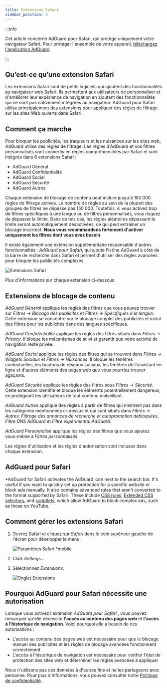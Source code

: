 ```yaml
---
title: Extensions Safari
sidebar_position: 3
---
```


:::info

Cet article concerne AdGuard pour Safari, qui protège uniquement votre navigateur Safari. Pour protéger l'ensemble de votre appareil, [téléchargez l'application AdGuard](https://agrd.io/download-kb-adblock)

:::

## Qu’est-ce qu’une extension Safari

Les extensions Safari sont de petits logiciels qui ajoutent des fonctionnalités au navigateur web Safari. Ils permettent aux utilisateurs de personnaliser et d'améliorer leur expérience de navigation en ajoutant des fonctionnalités qui ne sont pas nativement intégrées au navigateur. AdGuard pour Safari utilise principalement des extensions pour appliquer des règles de filtrage sur les sites Web ouverts dans Safari.

## Comment ça marche

Pour bloquer les publicités, les traqueurs et les nuisances sur les sites web, AdGuard utilise des règles de filtrage. Les règles d'AdGuard et vos filtres personnalisés sont convertis en règles compréhensibles par Safari et sont intégrés dans 6 extensions Safari :

- AdGuard Général
- AdGuard Confidentialité
- AdGuard Social
- AdGuard Sécurité
- AdGuard Autres

Chaque extension de blocage de contenu peut inclure jusqu'à 150 000 règles de filtrage actives. Le nombre de règles au sein de la plupart des groupes de filtres ne dépasse pas 150 000. Toutefois, si vous activez trop de filtres spécifiques à une langue ou de filtres personnalisés, vous risquez de dépasser la limite. Dans de tels cas, les règles aléatoires dépassant la limite seront automatiquement désactivées, ce qui peut entraîner un blocage incorrect. **Nous vous recommandons fortement d'activer uniquement les filtres dont vous avez besoin**.

Il existe également une extension supplémentaire responsable d'autres fonctionnalités : *AdGuard pour Safari*, qui ajoute l'icône AdGuard à côté de la barre de recherche dans Safari et permet d'utiliser des règles avancées pour bloquer les publicités complexes.

![Extensions Safari](https://cdn.adtidy.org/content/kb/ad_blocker/safari/adguard-for-safari-icon1.png)

Plus d’informations sur chaque extension ci-dessous.

## Extensions de blocage de contenu

*AdGuard Général* applique les règles des filtres que vous pouvez trouver sur *Filtres* → *Blocage des publicités* et *Filtres* → *Spécifiques à la langue*. Cette extension se concentre sur le blocage complet des publicités et inclut des filtres pour les publicités dans des langues spécifiques.

*AdGuard Confidentialité* applique les règles des filtres situés dans *Filtres* → *Privacy*. Il bloque les mécanismes de suivi et garantit que votre activité de navigation reste privée.

*AdGuard Social* applique les règles des filtres qui se trouvent dans *Filtres* → *Widgets Sociaux* et *Filtres* → *Nuisances*. Il bloque les fenêtres contextuelles, les boutons de réseaux sociaux, les fenêtres de l'assistant en ligne et d'autres éléments des pages web que vous pourriez trouver agaçants.

*AdGuard Sécurité* applique les règles des filtres sous *Filtres* → *Sécurité*. Cette extension identifie et bloque les éléments potentiellement dangereux, en protégeant les utilisateurs de tout contenu malveillant.

*AdGuard Autres* applique des règles à partir de filtres qui n’entrent pas dans les catégories mentionnées ci-dessus et qui sont situés dans *Filtres* → *Autres*: *Filtrage des annonces de recherche et autopromotion débloquées*, *Filtre DNS AdGuard* et *Filtre expérimental AdGuard*.

*AdGuard Personnalisé* applique les règles des filtres que vous ajoutez vous-même à *Filtres personnalisés*.

Les règles d'utilisation et les règles d'autorisation sont incluses dans chaque extension.

## AdGuard pour Safari

*AdGuard for Safari activates the AdGuard icon next to the search bar. It's useful if you want to quickly set up protection for a specific website or block ads manually. It also contains advanced rules that aren't converted to the format supported by Safari. These include [CSS rules](/general/ad-filtering/create-own-filters#cosmetic-css-rules), [Extended CSS selectors](/general/ad-filtering/create-own-filters#extended-css-selectors), and [scriptlets](/general/ad-filtering/create-own-filters#scriptlets), which allow AdGuard to block complex ads, such as those on YouTube.

## Comment gérer les extensions Safari

1. Ouvrez Safari et cliquez sur *Safari* dans le coin supérieur gauche de l'écran pour développer le menu.

    ![Paramètres Safari *mobile](https://cdn.adtidy.org/content/kb/ad_blocker/safari/adguard-for-safari-settings1.png)

1. Click *Settings...*

1. Sélectionnez *Extensions*.

    ![Onglet Extensions](https://cdn.adtidy.org/content/kb/ad_blocker/safari/adguard-for-safari-extensions1.png)

## Pourquoi AdGuard pour Safari nécessite une autorisation

Lorsque vous activez l'extension *AdGuard pour Safari* , vous pouvez remarquer qu'elle nécessite **l'accès au contenu des pages web** et **l'accès à l'historique de navigation**. Voici pourquoi elle a besoin de ces autorisations :

- L'accès au contenu des pages web est nécessaire pour que le blocage manuel des publicités et les règles de blocage avancées fonctionnent correctement
- L'accès à l'historique de navigation est nécessaire pour vérifier l'état de protection des sites web et déterminer les règles avancées à appliquer

Nous n'utilisons pas ces données à d'autres fins et ne les partageons avec personne. Pour plus d'informations, vous pouvez consulter notre [Politique de confidentialité](https://adguard.com/privacy.html).
